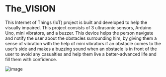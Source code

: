 # The_VISION
This Internet of Things (IoT) project is built and developed to help the visually impaired. This project consists of 3 ultrasonic sensors, Arduino Uno, mini vibrators, and a buzzer. This device helps the person navigate and notify the user about the obstacles surrounding him, by giving them a sense of vibration with the help of mini vibrators if an obstacle comes to the user’s side and makes a buzzing sound when an obstacle is in front of the user to avoid any casualties and help them live a better-advanced life and fill them with confidence.

![image](https://user-images.githubusercontent.com/55314388/197381887-e480cede-4545-4c4f-8442-2e46f528693d.png)

